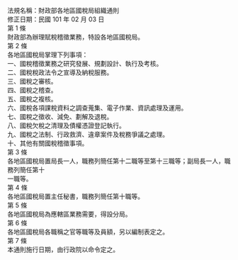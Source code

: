 法規名稱：財政部各地區國稅局組織通則  
修正日期：民國 101 年 02 月 03 日  
第 1 條  
財政部為辦理賦稅稽徵業務，特設各地區國稅局。  
第 2 條  
各地區國稅局掌理下列事項：  
一、國稅稽徵業務之研究發展、規劃設計、執行及考核。  
二、國稅稅政法令之宣導及納稅服務。  
三、國稅之審核。  
四、國稅之稽查。  
五、國稅之複核。  
六、國稅各項課稅資料之調查蒐集、電子作業、資訊處理及運用。  
七、國稅之徵收、減免、劃解及退稅。  
八、國稅欠稅之清理及債權憑證登記執行。  
九、國稅之法制、行政救濟、違章案件及稅務爭議之處理。  
十、其他有關國稅稽徵事項。  
第 3 條  
各地區國稅局置局長一人，職務列簡任第十二職等至第十三職等；副局長一人，職務列簡任第十  
一職等。  
第 4 條  
各地區國稅局置主任秘書，職務列簡任第十職等。  
第 5 條  
各地區國稅局為應轄區業務需要，得設分局。  
第 6 條  
各地區國稅局各職稱之官等職等及員額，另以編制表定之。  
第 7 條  
本通則施行日期，由行政院以命令定之。  


